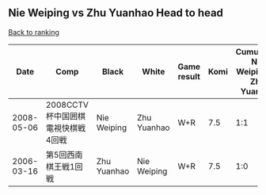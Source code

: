 ## Nie Weiping vs Zhu Yuanhao Head to head

[Back to ranking](../../index.md)




| **Date** | **Comp** | **Black** | **White** | **Game result** | **Komi** | **Cumulative Nie Weiping vs Zhu Yuanhao** | **Nie Weiping streak** | **Zhu Yuanhao streak** | 
| --- | --- | --- | --- | --- | --- | --- | --- | --- |
| 2008-05-06 | 2008CCTV杯中国囲棋電視快棋戦4回戦 | Nie Weiping | Zhu Yuanhao | W+R | 7.5 | 1:1 | 0 | 1 | 
| 2006-03-16 | 第5回西南棋王戦1回戦 | Zhu Yuanhao | Nie Weiping | W+R | 7.5 | 1:0 | 1 | 0 |




